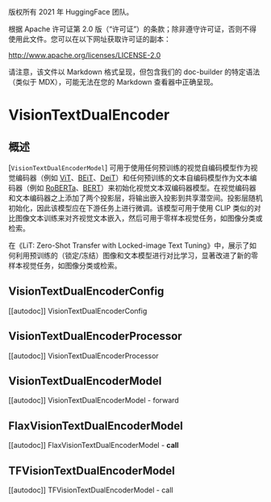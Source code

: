 版权所有 2021 年 HuggingFace 团队。

根据 Apache 许可证第 2.0 版（“许可证”）的条款；除非遵守许可证，否则不得使用此文件。您可以在以下网址获取许可证的副本：

http://www.apache.org/licenses/LICENSE-2.0

请注意，该文件以 Markdown 格式呈现，但包含我们的 doc-builder 的特定语法（类似于 MDX），可能无法在您的 Markdown 查看器中正确呈现。

# VisionTextDualEncoder

## 概述

[`VisionTextDualEncoderModel`] 可用于使用任何预训练的视觉自编码模型作为视觉编码器（例如 [ViT](vit)、[BEiT](beit)、[DeiT](deit)）和任何预训练的文本自编码模型作为文本编码器（例如 [RoBERTa](roberta)、[BERT](bert)）来初始化视觉文本双编码器模型。在视觉编码器和文本编码器之上添加了两个投影层，将输出嵌入投影到共享潜空间。投影层随机初始化，因此该模型应在下游任务上进行微调。该模型可用于使用 CLIP 类似的对比图像文本训练来对齐视觉文本嵌入，然后可用于零样本视觉任务，如图像分类或检索。

在《LiT: Zero-Shot Transfer with Locked-image Text Tuning》中，展示了如何利用预训练的（锁定/冻结）图像和文本模型进行对比学习，显著改进了新的零样本视觉任务，如图像分类或检索。

## VisionTextDualEncoderConfig

[[autodoc]] VisionTextDualEncoderConfig

## VisionTextDualEncoderProcessor

[[autodoc]] VisionTextDualEncoderProcessor

## VisionTextDualEncoderModel

[[autodoc]] VisionTextDualEncoderModel
    - forward

## FlaxVisionTextDualEncoderModel

[[autodoc]] FlaxVisionTextDualEncoderModel
    - __call__

## TFVisionTextDualEncoderModel

[[autodoc]] TFVisionTextDualEncoderModel
    - call